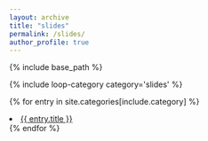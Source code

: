 ```yaml
---
layout: archive
title: "slides"
permalink: /slides/
author_profile: true
---
```




{% include base_path %}

{% include loop-category category='slides' %}

{% for entry in site.categories[include.category] %}
<li><a href="{{ site.url }}{{ site.baseurl }}{{ entry.url }}" title="{{ entry.title | escape }}">{{ entry.title }}</a></li>{% endfor %}

